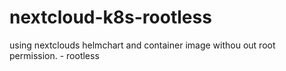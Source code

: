 # nextcloud-k8s-rootless
using nextclouds helmchart and container image withou out root permission. - rootless
